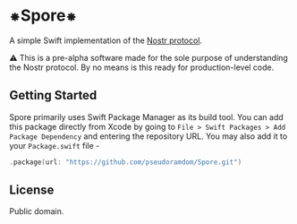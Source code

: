 # ⁕Spore⁕

A simple Swift implementation of the [Nostr protocol](https://github.com/nostr-protocol/nostr). 

⚠️ This is a pre-alpha software made for the sole purpose of understanding the Nostr protocol. By no means is this ready for production-level code.

## Getting Started
Spore primarily uses Swift Package Manager as its build tool.
You can add this package directly from Xcode by going to `File > Swift Packages > Add Package Dependency` and entering the repository URL.
You may also add it to your `Package.swift` file - 

```swift
.package(url: "https://github.com/pseudoramdom/Spore.git")
```

## License
Public domain.
